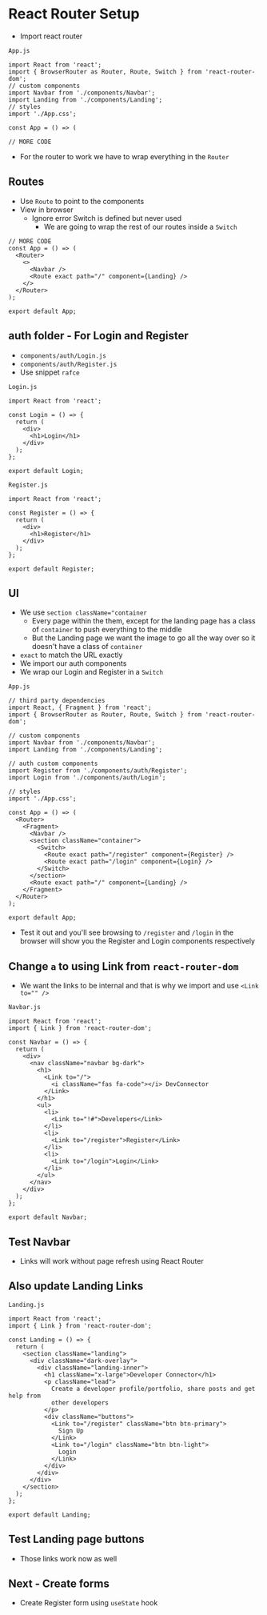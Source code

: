 # React Router Setup
* Import react router

`App.js`

```
import React from 'react';
import { BrowserRouter as Router, Route, Switch } from 'react-router-dom';
// custom components
import Navbar from './components/Navbar';
import Landing from './components/Landing';
// styles
import './App.css';

const App = () => (

// MORE CODE
```

* For the router to work we have to wrap everything in the `Router`

## Routes
* Use `Route` to point to the components
* View in browser
    - Ignore error Switch is defined but never used
        + We are going to wrap the rest of our routes inside a `Switch`

```
// MORE CODE
const App = () => (
  <Router>
    <>
      <Navbar />
      <Route exact path="/" component={Landing} />
    </>
  </Router>
);

export default App;
```

## auth folder - For Login and Register
* `components/auth/Login.js`
* `components/auth/Register.js`
* Use snippet `rafce`

`Login.js`

```
import React from 'react';

const Login = () => {
  return (
    <div>
      <h1>Login</h1>
    </div>
  );
};

export default Login;
```

`Register.js`

```
import React from 'react';

const Register = () => {
  return (
    <div>
      <h1>Register</h1>
    </div>
  );
};

export default Register;
```

## UI
* We use `section className="container`
    - Every page within the them, except for the landing page has a class of `container` to push everything to the middle
    - But the Landing page we want the image to go all the way over so it doesn't have a class of `container `
* `exact` to match the URL exactly
* We import our auth components
* We wrap our Login and Register in a `Switch`

`App.js`

```
// third party dependencies
import React, { Fragment } from 'react';
import { BrowserRouter as Router, Route, Switch } from 'react-router-dom';

// custom components
import Navbar from './components/Navbar';
import Landing from './components/Landing';

// auth custom components
import Register from './components/auth/Register';
import Login from './components/auth/Login';

// styles
import './App.css';

const App = () => (
  <Router>
    <Fragment>
      <Navbar />
      <section className="container">
        <Switch>
          <Route exact path="/register" component={Register} />
          <Route exact path="/login" component={Login} />
        </Switch>
      </section>
      <Route exact path="/" component={Landing} />
    </Fragment>
  </Router>
);

export default App;
```

* Test it out and you'll see browsing to `/register` and `/login` in the browser will show you the Register and Login components respectively

## Change `a` to using Link from `react-router-dom`
* We want the links to be internal and that is why we import and use `<Link to="" />`

`Navbar.js`

```
import React from 'react';
import { Link } from 'react-router-dom';

const Navbar = () => {
  return (
    <div>
      <nav className="navbar bg-dark">
        <h1>
          <Link to="/">
            <i className="fas fa-code"></i> DevConnector
          </Link>
        </h1>
        <ul>
          <li>
            <Link to="!#">Developers</Link>
          </li>
          <li>
            <Link to="/register">Register</Link>
          </li>
          <li>
            <Link to="/login">Login</Link>
          </li>
        </ul>
      </nav>
    </div>
  );
};

export default Navbar;
```

## Test Navbar
* Links will work without page refresh using React Router

## Also update Landing Links
`Landing.js`

```
import React from 'react';
import { Link } from 'react-router-dom';

const Landing = () => {
  return (
    <section className="landing">
      <div className="dark-overlay">
        <div className="landing-inner">
          <h1 className="x-large">Developer Connector</h1>
          <p className="lead">
            Create a developer profile/portfolio, share posts and get help from
            other developers
          </p>
          <div className="buttons">
            <Link to="/register" className="btn btn-primary">
              Sign Up
            </Link>
            <Link to="/login" className="btn btn-light">
              Login
            </Link>
          </div>
        </div>
      </div>
    </section>
  );
};

export default Landing;
```

## Test Landing page buttons
* Those links work now as well

## Next - Create forms
* Create Register form using `useState` hook

